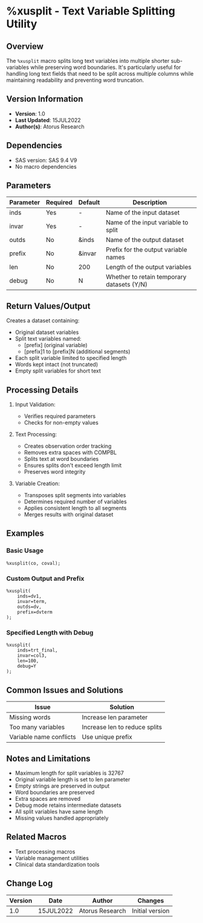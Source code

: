 # %xusplit - Text Variable Splitting Utility

## Overview
The `%xusplit` macro splits long text variables into multiple shorter sub-variables while preserving word boundaries. It's particularly useful for handling long text fields that need to be split across multiple columns while maintaining readability and preventing word truncation.

## Version Information
- **Version**: 1.0
- **Last Updated**: 15JUL2022
- **Author(s)**: Atorus Research

## Dependencies
- SAS version: SAS 9.4 V9
- No macro dependencies

## Parameters
| Parameter | Required | Default | Description |
|-----------|----------|---------|-------------|
| inds | Yes | - | Name of the input dataset |
| invar | Yes | - | Name of the input variable to split |
| outds | No | &inds | Name of the output dataset |
| prefix | No | &invar | Prefix for the output variable names |
| len | No | 200 | Length of the output variables |
| debug | No | N | Whether to retain temporary datasets (Y/N) |

## Return Values/Output
Creates a dataset containing:
- Original dataset variables
- Split text variables named:
  - [prefix] (original variable)
  - [prefix]1 to [prefix]N (additional segments)
- Each split variable limited to specified length
- Words kept intact (not truncated)
- Empty split variables for short text

## Processing Details
1. Input Validation:
   - Verifies required parameters
   - Checks for non-empty values

2. Text Processing:
   - Creates observation order tracking
   - Removes extra spaces with COMPBL
   - Splits text at word boundaries
   - Ensures splits don't exceed length limit
   - Preserves word integrity

3. Variable Creation:
   - Transposes split segments into variables
   - Determines required number of variables
   - Applies consistent length to all segments
   - Merges results with original dataset

## Examples

### Basic Usage
```sas
%xusplit(co, coval);
```

### Custom Output and Prefix
```sas
%xusplit(
    inds=dv1,
    invar=term,
    outds=dv,
    prefix=dvterm
);
```

### Specified Length with Debug
```sas
%xusplit(
    inds=trt_final,
    invar=col3,
    len=100,
    debug=Y
);
```

## Common Issues and Solutions
| Issue | Solution |
|-------|----------|
| Missing words | Increase len parameter |
| Too many variables | Increase len to reduce splits |
| Variable name conflicts | Use unique prefix |

## Notes and Limitations
- Maximum length for split variables is 32767
- Original variable length is set to len parameter
- Empty strings are preserved in output
- Word boundaries are preserved
- Extra spaces are removed
- Debug mode retains intermediate datasets
- All split variables have same length
- Missing values handled appropriately

## Related Macros
- Text processing macros
- Variable management utilities
- Clinical data standardization tools

## Change Log
| Version | Date | Author | Changes |
|---------|------|---------|---------|
| 1.0 | 15JUL2022 | Atorus Research | Initial version | 